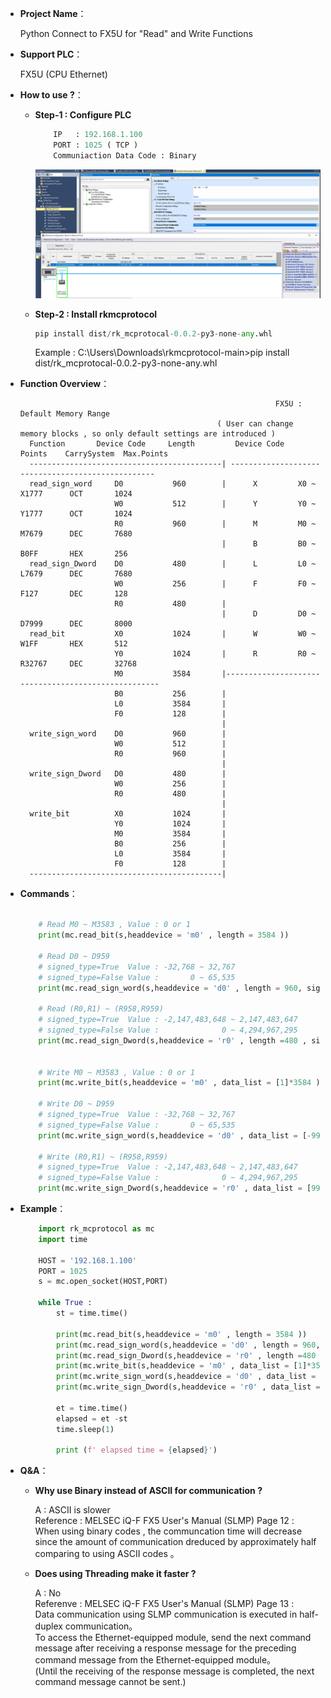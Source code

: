 - **Project Name**：
    
    Python Connect to FX5U for "Read" and Write Functions

- **Support PLC**：
    
    FX5U (CPU Ethernet)

- **How to use ?**：

    - **Step-1 : Configure PLC**
        ```python
            IP   : 192.168.1.100
            PORT : 1025 ( TCP )
            Communiaction Data Code : Binary
        ```
        ![Example Image](../images/p1.png)

    - **Step-2 : Install rkmcprotocol**
        ```python
        pip install dist/rk_mcprotocal-0.0.2-py3-none-any.whl
        ```
        Example : C:\Users\Downloads\rkmcprotocol-main>pip install dist/rk_mcprotocal-0.0.2-py3-none-any.whl


- **Function Overview**：
 

                                                               FX5U : Default Memory Range
                                                  ( User can change memory blocks , so only default settings are introduced )
        Function       Device Code     Length         Device Code     Points    CarrySystem  Max.Points
        -------------------------------------------| --------------------------------------------------
        read_sign_word     D0           960        |      X         X0 ~ X1777      OCT       1024    
                           W0           512        |      Y         Y0 ~ Y1777      OCT       1024    
                           R0           960        |      M         M0 ~ M7679      DEC       7680    
                                                   |      B         B0 ~ B0FF       HEX       256     
        read_sign_Dword    D0           480        |      L         L0 ~ L7679      DEC       7680    
                           W0           256        |      F         F0 ~ F127       DEC       128     
                           R0           480        |
                                                   |      D         D0 ~ D7999      DEC       8000    
        read_bit           X0           1024       |      W         W0 ~ W1FF       HEX       512     
                           Y0           1024       |      R         R0 ~ R32767     DEC       32768   
                           M0           3584       |----------------------------------------------------
                           B0           256        |
                           L0           3584       |
                           F0           128        |
                                                   |
        write_sign_word    D0           960        |
                           W0           512        |
                           R0           960        |
                                                   |
        write_sign_Dword   D0           480        |
                           W0           256        | 
                           R0           480        |
                                                   |
        write_bit          X0           1024       |
                           Y0           1024       |
                           M0           3584       |
                           B0           256        |
                           L0           3584       |
                           F0           128        |                
        -------------------------------------------|
- **Commands**：
    ```python  

        # Read M0 ~ M3583 , Value : 0 or 1
        print(mc.read_bit(s,headdevice = 'm0' , length = 3584 ))

        # Read D0 ~ D959              
        # signed_type=True  Value : -32,768 ~ 32,767 
        # signed_type=False Value :       0 ~ 65,535 
        print(mc.read_sign_word(s,headdevice = 'd0' , length = 960, signed_type=True))

        # Read (R0,R1) ~ (R958,R959)  
        # signed_type=True  Value : -2,147,483,648 ~ 2,147,483,647 
        # signed_type=False Value :              0 ~ 4,294,967,295       
        print(mc.read_sign_Dword(s,headdevice = 'r0' , length =480 , signed_type=True))
     

        # Write M0 ~ M3583 , Value : 0 or 1
        print(mc.write_bit(s,headdevice = 'm0' , data_list = [1]*3584 )) 

        # Write D0 ~ D959              
        # signed_type=True  Value : -32,768 ~ 32,767
        # signed_type=False Value :       0 ~ 65,535 
        print(mc.write_sign_word(s,headdevice = 'd0' , data_list = [-999]*960 ,signed_type =True))

        # Write (R0,R1) ~ (R958,R959)  
        # signed_type=True  Value : -2,147,483,648 ~ 2,147,483,647 
        # signed_type=False Value :              0 ~ 4,294,967,295       
        print(mc.write_sign_Dword(s,headdevice = 'r0' , data_list = [9999999]*480 ,signed_type =True))


    ```
- **Example**：
    ```python  
        import rk_mcprotocol as mc
        import time
        
        HOST = '192.168.1.100'
        PORT = 1025
        s = mc.open_socket(HOST,PORT) 
 
        while True :
            st = time.time()
            
            print(mc.read_bit(s,headdevice = 'm0' , length = 3584 ))   
            print(mc.read_sign_word(s,headdevice = 'd0' , length = 960, signed_type=False))
            print(mc.read_sign_Dword(s,headdevice = 'r0' , length =480 , signed_type=True))      
            print(mc.write_bit(s,headdevice = 'm0' , data_list = [1]*3584 )) 
            print(mc.write_sign_word(s,headdevice = 'd0' , data_list = [-999]*960 ,signed_type =True))
            print(mc.write_sign_Dword(s,headdevice = 'r0' , data_list = [9999999]*480 ,signed_type =True))
        
            et = time.time()
            elapsed = et -st
            time.sleep(1)  
            
            print (f' elapsed time = {elapsed}')

    
- **Q&A**：

    - **Why use Binary instead of ASCII for communication ?**
    
        A : ASCII is slower<br>
        Reference : MELSEC iQ-F FX5 User's Manual (SLMP) Page 12 :<br>
        When using binary codes , the communcation time will decrease since the amount of communication dreduced by approximately half comparing to using ASCII codes 。<br>

    - **Does using Threading make it faster ?**

        A : No<br>
        Referenve : MELSEC iQ-F FX5 User's Manual (SLMP) Page 13 :<br>
            Data communication using SLMP communication is executed in half-duplex communication。<br>
            To access the Ethernet-equipped module, send the next command message after receiving a response message for the
            preceding command message from the Ethernet-equipped module。<br>
            (Until the receiving of the response message is completed, the next command message cannot be sent.)<br>
 